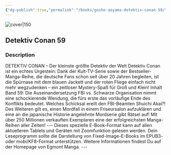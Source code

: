 ```yaml
---
{"dg-publish":true,"permalink":"/books/gosho-aoyama-detektiv-conan-59/","title":"\"Detektiv Conan 59\"","tags":["manga","crime"]}
---
```




![cover|150](http://books.google.com/books/content?id=Wd_eCgAAQBAJ&printsec=frontcover&img=1&zoom=1&edge=curl&source=gbs_api)

## Detektiv Conan 59

### Description

DETEKTIV CONAN – Der kleinste größte Detektiv der Welt Detektiv Conan ist ein echtes Urgestein: Dank der Kult-TV-Serie sowie der Bestseller-Manga-Reihe, die deutsche Fans schon seit über 20 Jahren begleiten, ist die Spürnase mit dem blauen Jackett und der roten Fliege einfach nicht mehr wegzudenken – ein zeitloser Mystery-Spaß für Groß und Klein! Inhalt Band 59: Die Auseinandersetzung FBI vs. Schwarze Organisation nimmt eine schockierende Wendung, die fürs erste das vorläufige Ende des Konflikts bedeutet. Welches Schicksal ereilt den FBI-Beamten Shuichi Akai?! Des Weiteren gilt es, einen Mordfall in einem Friseursalon aufzuklären und eine an die japanische Historie angelehnte Mordserie gibt Rätsel auf! Mit über 250 Millionen verkauften Exemplaren eine der erfolgreichsten Manga-Reihen aller Zeiten! --- Dieses spezielle E-Book-Format kann auf allen aktuelleren Tablets und Geräten mit Zoomfunktion gelesen werden. Dein Leseprogramm sollte die Darstellung von Fixed-Image-E-Books im EPUB3- oder mobi/KF8-Format unterstützen. Weitere Informationen findest Du auf der Homepage von Egmont Manga. ---
```